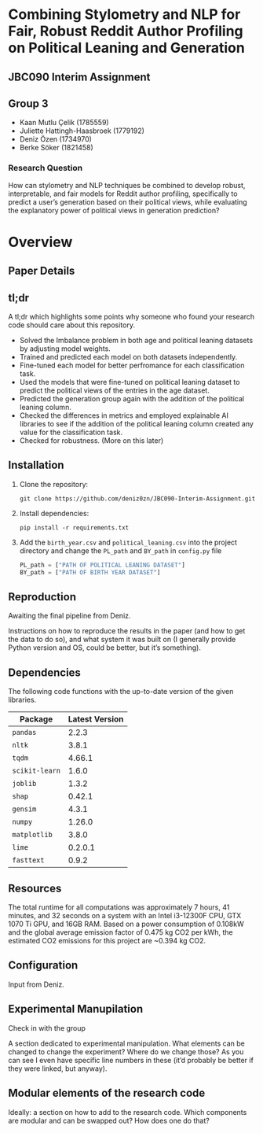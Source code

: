 # Combining Stylometry and NLP for Fair, Robust Reddit Author Profiling on Political Leaning and Generation

## JBC090 Interim Assignment

## Group 3
- Kaan Mutlu Çelik (1785559)
- Juliette Hattingh-Haasbroek (1779192)
- Deniz Özen (1734970)
- Berke Söker (1821458)


### Research Question
How can stylometry and NLP techniques be combined to develop robust, interpretable, and fair models for Reddit author profiling, specifically to predict a user’s generation based on their political views, while evaluating the explanatory power of political views in generation prediction?

# Overview

## Paper Details

## tl;dr

A tl;dr which highlights some points why someone who found your research code should care about this repository.

- Solved the Imbalance problem in both age and political leaning datasets by adjusting model weights.
- Trained and predicted each model on both datasets independently.
- Fine-tuned each model for better perfromance for each classification task.
- Used the models that were fine-tuned on political leaning dataset to predict the political views of the entries in the age dataset.
- Predicted the generation group again with the addition of the political leaning column.
- Checked the differences in metrics and employed explainable AI libraries to see if the addition of the political leaning column created any value for the classification task.
- Checked for robustness. (More on this later)

## Installation
1. Clone the repository:
   ```shell
   git clone https://github.com/deniz0zn/JBC090-Interim-Assignment.git 
   ```
2. Install dependencies:
   ```shell
   pip install -r requirements.txt
   ```
3. Add the `birth_year.csv` and `political_leaning.csv` into the project directory and change the `PL_path` and `BY_path` in `config.py` file
   ```python
   PL_path = ["PATH OF POLITICAL LEANING DATASET"]
   BY_path = ["PATH OF BIRTH YEAR DATASET"]


## Reproduction

Awaiting the final pipeline from Deniz.

Instructions on how to reproduce the results in the paper (and how to get the data to do so), and what system it was built on (I generally provide Python version and OS, could be better, but it’s something).

## Dependencies
The following code functions with the up-to-date version of the given libraries.

| Package         | Latest Version |
|-----------------|----------------|
| `pandas`        | 2.2.3          |
| `nltk`          | 3.8.1          |
| `tqdm`          | 4.66.1         |
| `scikit-learn`  | 1.6.0          |
| `joblib`        | 1.3.2          |
| `shap`          | 0.42.1         |
| `gensim`        | 4.3.1          |
| `numpy`         | 1.26.0         |
| `matplotlib`    | 3.8.0          |
| `lime`          | 0.2.0.1        |
| `fasttext`      | 0.9.2          |

## Resources

The total runtime for all computations was approximately 7 hours, 41 minutes, and 32 seconds on a system with an Intel i3-12300F CPU, GTX 1070 Ti GPU, and 16GB RAM.
Based on a power consumption of 0.108kW and the global average emission factor of 0.475 kg CO2 per kWh, the estimated CO2 emissions for this project are ~0.394 kg CO2.

## Configuration

Input from Deniz.

## Experimental Manupilation

Check in with the group

A section dedicated to experimental manipulation. What elements can be changed to change the experiment? Where do we change those? As you can see I even have specific line numbers in these (it’d probably be better if they were linked, but anyway).

## Modular elements of the research code

Ideally: a section on how to add to the research code. Which components are modular and can be swapped out? How does one do that?

